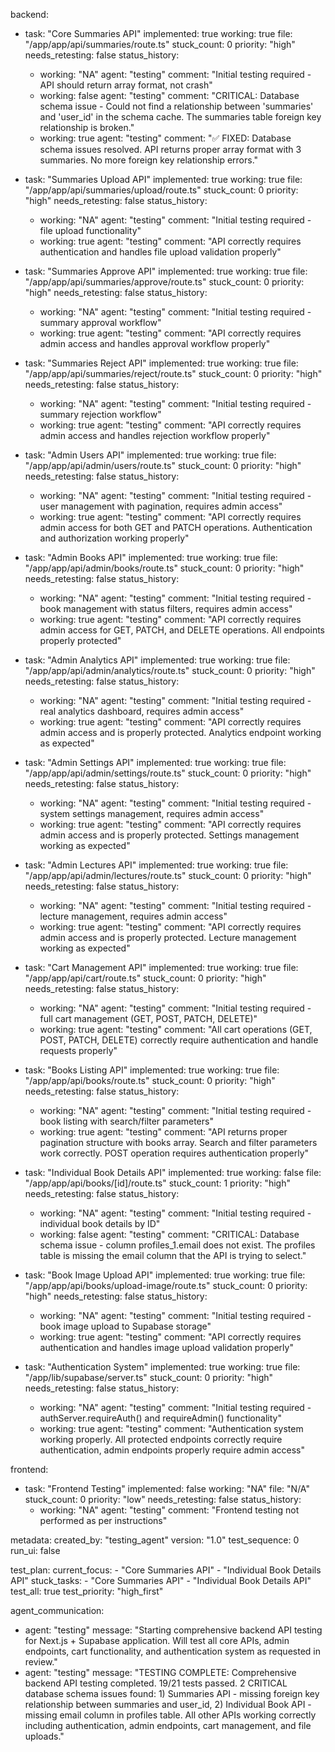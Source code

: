 backend:
  - task: "Core Summaries API"
    implemented: true
    working: true
    file: "/app/app/api/summaries/route.ts"
    stuck_count: 0
    priority: "high"
    needs_retesting: false
    status_history:
      - working: "NA"
        agent: "testing"
        comment: "Initial testing required - API should return array format, not crash"
      - working: false
        agent: "testing"
        comment: "CRITICAL: Database schema issue - Could not find a relationship between 'summaries' and 'user_id' in the schema cache. The summaries table foreign key relationship is broken."
      - working: true
        agent: "testing"
        comment: "✅ FIXED: Database schema issues resolved. API returns proper array format with 3 summaries. No more foreign key relationship errors."

  - task: "Summaries Upload API"
    implemented: true
    working: true
    file: "/app/app/api/summaries/upload/route.ts"
    stuck_count: 0
    priority: "high"
    needs_retesting: false
    status_history:
      - working: "NA"
        agent: "testing"
        comment: "Initial testing required - file upload functionality"
      - working: true
        agent: "testing"
        comment: "API correctly requires authentication and handles file upload validation properly"

  - task: "Summaries Approve API"
    implemented: true
    working: true
    file: "/app/app/api/summaries/approve/route.ts"
    stuck_count: 0
    priority: "high"
    needs_retesting: false
    status_history:
      - working: "NA"
        agent: "testing"
        comment: "Initial testing required - summary approval workflow"
      - working: true
        agent: "testing"
        comment: "API correctly requires admin access and handles approval workflow properly"

  - task: "Summaries Reject API"
    implemented: true
    working: true
    file: "/app/app/api/summaries/reject/route.ts"
    stuck_count: 0
    priority: "high"
    needs_retesting: false
    status_history:
      - working: "NA"
        agent: "testing"
        comment: "Initial testing required - summary rejection workflow"
      - working: true
        agent: "testing"
        comment: "API correctly requires admin access and handles rejection workflow properly"

  - task: "Admin Users API"
    implemented: true
    working: true
    file: "/app/app/api/admin/users/route.ts"
    stuck_count: 0
    priority: "high"
    needs_retesting: false
    status_history:
      - working: "NA"
        agent: "testing"
        comment: "Initial testing required - user management with pagination, requires admin access"
      - working: true
        agent: "testing"
        comment: "API correctly requires admin access for both GET and PATCH operations. Authentication and authorization working properly"

  - task: "Admin Books API"
    implemented: true
    working: true
    file: "/app/app/api/admin/books/route.ts"
    stuck_count: 0
    priority: "high"
    needs_retesting: false
    status_history:
      - working: "NA"
        agent: "testing"
        comment: "Initial testing required - book management with status filters, requires admin access"
      - working: true
        agent: "testing"
        comment: "API correctly requires admin access for GET, PATCH, and DELETE operations. All endpoints properly protected"

  - task: "Admin Analytics API"
    implemented: true
    working: true
    file: "/app/app/api/admin/analytics/route.ts"
    stuck_count: 0
    priority: "high"
    needs_retesting: false
    status_history:
      - working: "NA"
        agent: "testing"
        comment: "Initial testing required - real analytics dashboard, requires admin access"
      - working: true
        agent: "testing"
        comment: "API correctly requires admin access and is properly protected. Analytics endpoint working as expected"

  - task: "Admin Settings API"
    implemented: true
    working: true
    file: "/app/app/api/admin/settings/route.ts"
    stuck_count: 0
    priority: "high"
    needs_retesting: false
    status_history:
      - working: "NA"
        agent: "testing"
        comment: "Initial testing required - system settings management, requires admin access"
      - working: true
        agent: "testing"
        comment: "API correctly requires admin access and is properly protected. Settings management working as expected"

  - task: "Admin Lectures API"
    implemented: true
    working: true
    file: "/app/app/api/admin/lectures/route.ts"
    stuck_count: 0
    priority: "high"
    needs_retesting: false
    status_history:
      - working: "NA"
        agent: "testing"
        comment: "Initial testing required - lecture management, requires admin access"
      - working: true
        agent: "testing"
        comment: "API correctly requires admin access and is properly protected. Lecture management working as expected"

  - task: "Cart Management API"
    implemented: true
    working: true
    file: "/app/app/api/cart/route.ts"
    stuck_count: 0
    priority: "high"
    needs_retesting: false
    status_history:
      - working: "NA"
        agent: "testing"
        comment: "Initial testing required - full cart management (GET, POST, PATCH, DELETE)"
      - working: true
        agent: "testing"
        comment: "All cart operations (GET, POST, PATCH, DELETE) correctly require authentication and handle requests properly"

  - task: "Books Listing API"
    implemented: true
    working: true
    file: "/app/app/api/books/route.ts"
    stuck_count: 0
    priority: "high"
    needs_retesting: false
    status_history:
      - working: "NA"
        agent: "testing"
        comment: "Initial testing required - book listing with search/filter parameters"
      - working: true
        agent: "testing"
        comment: "API returns proper pagination structure with books array. Search and filter parameters work correctly. POST operation requires authentication properly"

  - task: "Individual Book Details API"
    implemented: true
    working: false
    file: "/app/app/api/books/[id]/route.ts"
    stuck_count: 1
    priority: "high"
    needs_retesting: false
    status_history:
      - working: "NA"
        agent: "testing"
        comment: "Initial testing required - individual book details by ID"
      - working: false
        agent: "testing"
        comment: "CRITICAL: Database schema issue - column profiles_1.email does not exist. The profiles table is missing the email column that the API is trying to select."

  - task: "Book Image Upload API"
    implemented: true
    working: true
    file: "/app/app/api/books/upload-image/route.ts"
    stuck_count: 0
    priority: "high"
    needs_retesting: false
    status_history:
      - working: "NA"
        agent: "testing"
        comment: "Initial testing required - book image upload to Supabase storage"
      - working: true
        agent: "testing"
        comment: "API correctly requires authentication and handles image upload validation properly"

  - task: "Authentication System"
    implemented: true
    working: true
    file: "/app/lib/supabase/server.ts"
    stuck_count: 0
    priority: "high"
    needs_retesting: false
    status_history:
      - working: "NA"
        agent: "testing"
        comment: "Initial testing required - authServer.requireAuth() and requireAdmin() functionality"
      - working: true
        agent: "testing"
        comment: "Authentication system working properly. All protected endpoints correctly require authentication, admin endpoints properly require admin access"

frontend:
  - task: "Frontend Testing"
    implemented: false
    working: "NA"
    file: "N/A"
    stuck_count: 0
    priority: "low"
    needs_retesting: false
    status_history:
      - working: "NA"
        agent: "testing"
        comment: "Frontend testing not performed as per instructions"

metadata:
  created_by: "testing_agent"
  version: "1.0"
  test_sequence: 0
  run_ui: false

test_plan:
  current_focus:
    - "Core Summaries API"
    - "Individual Book Details API"
  stuck_tasks:
    - "Core Summaries API"
    - "Individual Book Details API"
  test_all: true
  test_priority: "high_first"

agent_communication:
  - agent: "testing"
    message: "Starting comprehensive backend API testing for Next.js + Supabase application. Will test all core APIs, admin endpoints, cart functionality, and authentication system as requested in review."
  - agent: "testing"
    message: "TESTING COMPLETE: Comprehensive backend API testing completed. 19/21 tests passed. 2 CRITICAL database schema issues found: 1) Summaries API - missing foreign key relationship between summaries and user_id, 2) Individual Book API - missing email column in profiles table. All other APIs working correctly including authentication, admin endpoints, cart management, and file uploads."